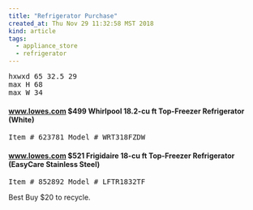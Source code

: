 ```yaml
---
title: "Refrigerator Purchase"
created_at: Thu Nov 29 11:32:58 MST 2018
kind: article
tags:
  - appliance_store
  - refrigerator
---
```


<pre>
hxwxd 65 32.5 29
max H 68
max W 34
</pre>

<h4>
  <a href="https://www.lowes.com/pd/Whirlpool-18-2-cu-ft-Top-Freezer-Refrigerator-White/50285239" target="_blank">www.lowes.com</a>
  $499 Whirlpool 18.2-cu ft Top-Freezer Refrigerator (White) 
</h4>

<pre>
Item # 623781 Model # WRT318FZDW
</pre>

<h4>
  <a href="https://www.lowes.com/pd/Frigidaire-18-cu-ft-Top-Freezer-Refrigerator-EasyCare-Stainless-Steel/1000254999" target="_blank">www.lowes.com</a>
  $521 Frigidaire 18-cu ft Top-Freezer Refrigerator (EasyCare Stainless Steel) 
</h4>

<pre>
Item # 852892 Model # LFTR1832TF
</pre>

Best Buy $20 to recycle.

<!--
html boilerplate fragments
<a href="" target="_blank"></a>
<a name=""></a>
<img src="" width="400px">
<ul>
  <li></li>
  <li><a href="" target="_blank"></a></li>
</ul>
<pre>
</pre>
<p style="margin-bottom: 2em;"></p>
<hr style="border: 0; height: 3px; background: #333; background-image: linear-gradient(to right, #ccc, #333, #ccc);">
<pre><code>
</code></pre>
<math xmlns='http://www.w3.org/1998/Math/MathML' display='block'>
</math>
:-->
